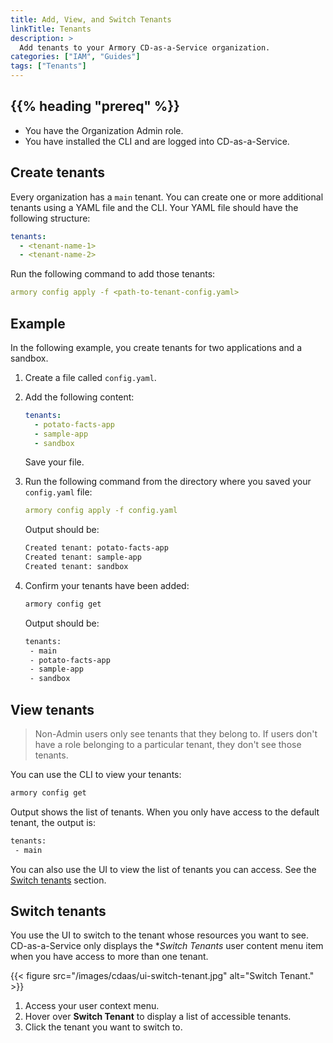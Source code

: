 ```yaml
---
title: Add, View, and Switch Tenants
linkTitle: Tenants
description: >
  Add tenants to your Armory CD-as-a-Service organization.
categories: ["IAM", "Guides"]
tags: ["Tenants"]
---
```


## {{% heading "prereq" %}}

* You have the Organization Admin role.
* You have installed the CLI and are logged into CD-as-a-Service.

## Create tenants

Every organization has a `main` tenant. You can create one or more additional tenants using a YAML file and the CLI. Your YAML file should have the following structure:

```yaml
tenants:
  - <tenant-name-1>
  - <tenant-name-2>
```

Run the following command to add those tenants:

```yaml
armory config apply -f <path-to-tenant-config.yaml>
```

## Example

In the following example, you create tenants for two applications and a sandbox.

1. Create a file called `config.yaml`.
1. Add the following content:

   ```yaml
   tenants:
     - potato-facts-app
     - sample-app
     - sandbox
     ```

   Save your file.  

1. Run the following command from the directory where you saved your `config.yaml` file:

   ```yaml
   armory config apply -f config.yaml
   ```

   Output should be:

   ```bash
   Created tenant: potato-facts-app
   Created tenant: sample-app
   Created tenant: sandbox
   ```

1. Confirm your tenants have been added:

   ```bash
   armory config get
   ```

   Output should be:

   ```bash
   tenants:
    - main
    - potato-facts-app
    - sample-app
    - sandbox
    ```
    
## View tenants

>Non-Admin users only see tenants that they belong to. If users don't have a role belonging to a particular tenant, they don't see those tenants.

You can use the CLI to view your tenants:

```bash
armory config get
```

Output shows the list of tenants. When you only have access to the default tenant, the output is:

```bash
tenants:
 - main
```

You can also use the UI to view the list of tenants you can access. See the [Switch tenants](#switch-tenants) section.

## Switch tenants

You use the UI to switch to the tenant whose resources you want to see. CD-as-a-Service only displays the **Switch Tenants* user content menu item when you have access to more than one tenant.

{{< figure src="/images/cdaas/ui-switch-tenant.jpg" alt="Switch Tenant." >}}

1. Access your user context menu.
1. Hover over **Switch Tenant** to display a list of accessible tenants.
1. Click the tenant you want to switch to.
